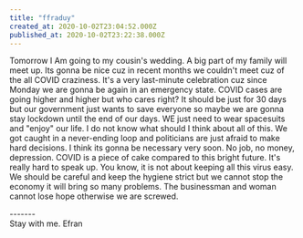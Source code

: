 ```yaml
---
title: "ffraduy"
created_at: 2020-10-02T23:04:52.000Z
published_at: 2020-10-02T23:22:38.000Z
---
```

Tomorrow I Am going to my cousin's wedding. A big part of my family will meet up. Its gonna be nice cuz in recent months we couldn't meet cuz of the all COVID craziness. It's a very last-minute celebration cuz since Monday we are gonna be again in an emergency state. COVID cases are going higher and higher but who cares right? It should be just for 30 days but our government just wants to save everyone so maybe we are gonna stay lockdown until the end of our days. WE just need to wear spacesuits and "enjoy" our life. I do not know what should I think about all of this. We got caught in a never-ending loop and politicians are just afraid to make hard decisions. I think its gonna be necessary very soon. No job, no money, depression. COVID is a piece of cake compared to this bright future. It's really hard to speak up. You know, it is not about keeping all this virus easy. We should be careful and keep the hygiene strict but we cannot stop the economy it will bring so many problems. The businessman and woman cannot lose hope otherwise we are screwed.

\-------  
Stay with me. Efran
